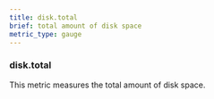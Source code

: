 ```yaml
---
title: disk.total
brief: total amount of disk space
metric_type: gauge
---
```

### disk.total

This metric measures the total amount of disk space.
